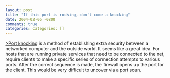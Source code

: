 ```yaml
---
layout: post
title: "If this port is rocking, don't come a knocking"
date: 2004-02-05 -0800
comments: true
categories: categories: []
---
```

[\>Port knocking](http://www.portknocking.org/) is a method of
establishing extra security between a networked computer and the outside
world. It seems like a great idea. For hosts that are running private
services that need to be connected to the net, require clients to make a
specific series of connection attempts to various ports. After the
correct sequence is made, the firewall opens up the port for the client.
This would be very difficult to uncover via a port scan.

